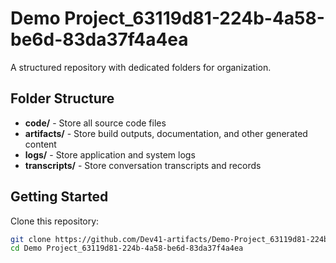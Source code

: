 # Demo Project_63119d81-224b-4a58-be6d-83da37f4a4ea
A structured repository with dedicated folders for organization.

## Folder Structure

- **code/** - Store all source code files
- **artifacts/** - Store build outputs, documentation, and other generated content
- **logs/** - Store application and system logs
- **transcripts/** - Store conversation transcripts and records

## Getting Started

Clone this repository:
```bash
git clone https://github.com/Dev41-artifacts/Demo-Project_63119d81-224b-4a58-be6d-83da37f4a4ea
cd Demo Project_63119d81-224b-4a58-be6d-83da37f4a4ea
```
